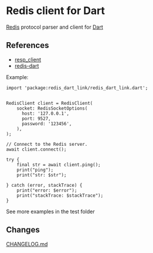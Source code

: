 Redis client for Dart
=====================

[Redis](http://redis.io/) protocol parser and client for [Dart](https://www.dartlang.org)  


## References
* [resp_client](https://pub.dev/packages/resp_client)
* [redis-dart](https://github.com/ra1u/redis-dart)


Example:

```
import 'package:redis_dart_link/redis_dart_link.dart';


RedisClient client = RedisClient(
    socket: RedisSocketOptions(
      host: '127.0.0.1',
      port: 9527,
      password: '123456',
    ),
);

// Connect to the Redis server.
await client.connect();

try {
    final str = await client.ping();
    print("ping");
    print("str: $str");

} catch (error, stackTrace) {
    print("error: $error");
    print("stackTrace: $stackTrace");
}

```

See more examples in the test folder

## Changes

[CHANGELOG.md](CHANGELOG.md)
